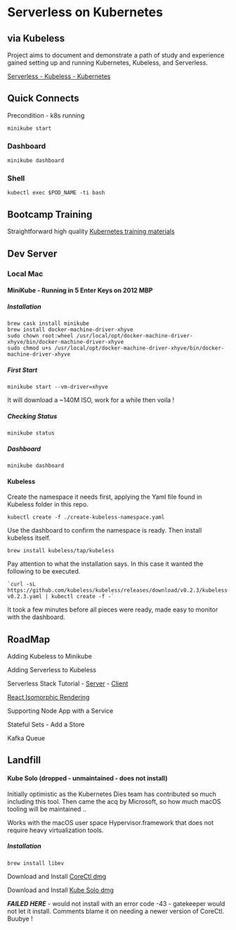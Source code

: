 # Serverless on Kubernetes
## via Kubeless

Project aims to document and demonstrate a path of study and experience gained setting up and running Kubernetes, Kubeless, and Serverless.

[Serverless - Kubeless - Kubernetes](https://yuml.me/rolandhordos/diagram/scruffy;dir:TB/class/[%20Serverless%20%7C%20-%20cloud%20code%20anywhere%20]%20-%20[%20Kubeless%20%7C%20-%20brings%20serverless%20to%20k8s%20],%20[%20Kubeless%20]%20-%20[%20Kubernetes%20%7C%20-%20move%20your%20cloud%20anywhere%20])

## Quick Connects

Precondition - k8s running
	
	minikube start

### Dashboard

	minikube dashboard

### Shell

	kubectl exec $POD_NAME -ti bash

## Bootcamp Training

Straightforward high quality [Kubernetes training materials](https://kubernetes.io/docs/tutorials/kubernetes-basics/deploy-intro/)

## Dev Server

### Local Mac

#### MiniKube - Running in 5 Enter Keys on 2012 MBP

##### Installation

	brew cask install minikube
  	brew install docker-machine-driver-xhyve
  	sudo chown root:wheel /usr/local/opt/docker-machine-driver-xhyve/bin/docker-machine-driver-xhyve
	sudo chmod u+s /usr/local/opt/docker-machine-driver-xhyve/bin/docker-machine-driver-xhyve

##### First Start

	minikube start --vm-driver=xhyve
	
It will download a ~140M ISO, work for a while then voila !

##### Checking Status

	minikube status
	
##### Dashboard

	minikube dashboard	

#### Kubeless

Create the namespace it needs first, applying the Yaml file found in Kubeless folder in this repo.

	kubectl create -f ./create-kubeless-namespace.yaml 
	
Use the dashboard to confirm the namespace is ready.  Then install kubeless itself.

	brew install kubeless/tap/kubeless
	
Pay attention to what the installation says.  In this case it wanted the following to be executed.

	`curl -sL https://github.com/kubeless/kubeless/releases/download/v0.2.3/kubeless-v0.2.3.yaml | kubectl create -f -`

It took a few minutes before all pieces were ready, made easy to monitor with the dashboard.


## RoadMap

Adding Kubeless to Minikube

Adding Serverless to Kubeless

Serverless Stack Tutorial
	- [Server](https://github.com/AnomalyInnovations/serverless-stack-demo-api)
	- [Client](https://github.com/AnomalyInnovations/serverless-stack-demo-client)

[React Isomorphic Rendering](https://github.com/TylorShin/react-universal-in-serverless)

Supporting Node App with a Service

Stateful Sets - Add a Store

Kafka Queue



## Landfill

#### Kube Solo (dropped - unmaintained - does not install)

Initially optimistic as the Kubernetes Dies team has contributed so much including this tool.  Then came the acq by Microsoft, so how much macOS tooling will be maintained ..

Works with the macOS user space Hypervisor.framework that does not require heavy virtualization tools.

##### Installation

	brew install libev
	
Download and Install [CoreCtl dmg](https://github.com/TheNewNormal/corectl.app/releases/download/v0.2.9/corectl_v0.2.9.dmg)

Download and Install [Kube Solo dmg](https://github.com/TheNewNormal/kube-solo-osx/releases/download/v1.0.3/Kube-Solo_v1.0.3.dmg)

***FAILED HERE*** - would not install with an error code -43 - gatekeeper would not let it install.  Comments blame it on needing a newer version of CoreCtl.  Buubye !
